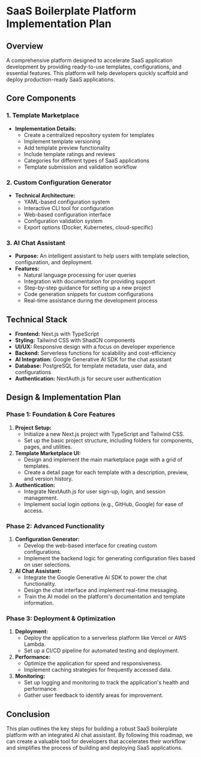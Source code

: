 # SaaS Boilerplate Platform Implementation Plan

## Overview

A comprehensive platform designed to accelerate SaaS application development by providing ready-to-use templates, configurations, and essential features. This platform will help developers quickly scaffold and deploy production-ready SaaS applications.

## Core Components

### 1. Template Marketplace

- **Implementation Details:**
  - Create a centralized repository system for templates  
  - Implement template versioning
  - Add template preview functionality
  - Include template ratings and reviews
  - Categories for different types of SaaS applications
  - Template submission and validation workflow

### 2. Custom Configuration Generator

- **Technical Architecture:**
  - YAML-based configuration system
  - Interactive CLI tool for configuration
  - Web-based configuration interface
  - Configuration validation system
  - Export options (Docker, Kubernetes, cloud-specific)

### 3. AI Chat Assistant

- **Purpose:** An intelligent assistant to help users with template selection, configuration, and deployment.
- **Features:**
  - Natural language processing for user queries
  - Integration with documentation for providing support
  - Step-by-step guidance for setting up a new project
  - Code generation snippets for custom configurations
  - Real-time assistance during the development process

## Technical Stack

- **Frontend:** Next.js with TypeScript
- **Styling:** Tailwind CSS with ShadCN components
- **UI/UX:** Responsive design with a focus on developer experience
- **Backend:** Serverless functions for scalability and cost-efficiency
- **AI Integration:** Google Generative AI SDK for the chat assistant
- **Database:** PostgreSQL for template metadata, user data, and configurations
- **Authentication:** NextAuth.js for secure user authentication

## Design & Implementation Plan

### Phase 1: Foundation & Core Features

1. **Project Setup:**
    - Initialize a new Next.js project with TypeScript and Tailwind CSS.
    - Set up the basic project structure, including folders for components, pages, and utilities.
2. **Template Marketplace UI:**
    - Design and implement the main marketplace page with a grid of templates.
    - Create a detail page for each template with a description, preview, and version history.
3. **Authentication:**
    - Integrate NextAuth.js for user sign-up, login, and session management.
    - Implement social login options (e.g., GitHub, Google) for ease of access.

### Phase 2: Advanced Functionality

1. **Configuration Generator:**
    - Develop the web-based interface for creating custom configurations.
    - Implement the backend logic for generating configuration files based on user selections.
2. **AI Chat Assistant:**
    - Integrate the Google Generative AI SDK to power the chat functionality.
    - Design the chat interface and implement real-time messaging.
    - Train the AI model on the platform's documentation and template information.

### Phase 3: Deployment & Optimization

1. **Deployment:**
    - Deploy the application to a serverless platform like Vercel or AWS Lambda.
    - Set up a CI/CD pipeline for automated testing and deployment.
2. **Performance:**
    - Optimize the application for speed and responsiveness.
    - Implement caching strategies for frequently accessed data.
3. **Monitoring:**
    - Set up logging and monitoring to track the application's health and performance.
    - Gather user feedback to identify areas for improvement.

## Conclusion

This plan outlines the key steps for building a robust SaaS boilerplate platform with an integrated AI chat assistant. By following this roadmap, we can create a valuable tool for developers that accelerates their workflow and simplifies the process of building and deploying SaaS applications.

